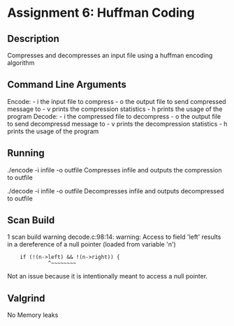 # Assignment 6: Huffman Coding

## Description
Compresses and decompresses an input file using a huffman encoding algorithm

## Command Line Arguments
Encode:
	- i the input file to compress
	- o the output file to send compressed message to
	- v prints the compression statistics
	- h prints the usage of the program
Decode:
	- i the compressed file to decompress
	- o the output file to send decompressd message to
	- v prints the decompression statistics
	- h prints the usage of the program

## Running
./encode -i infile -o outfile
Compresses infile and outputs the compression to outfile

./decode -i infile -o outfile
Decompresses infile and outputs decompressed to outfile

## Scan Build
1 scan build warning
decode.c:98:14: warning: Access to field 'left' results in a dereference of a null pointer (loaded from variable 'n')
```        
	if (!(n->left) && !(n->right)) {
             ^~~~~~~~~
```
Not an issue because it is intentionally meant to access a null pointer.

## Valgrind
No Memory leaks
